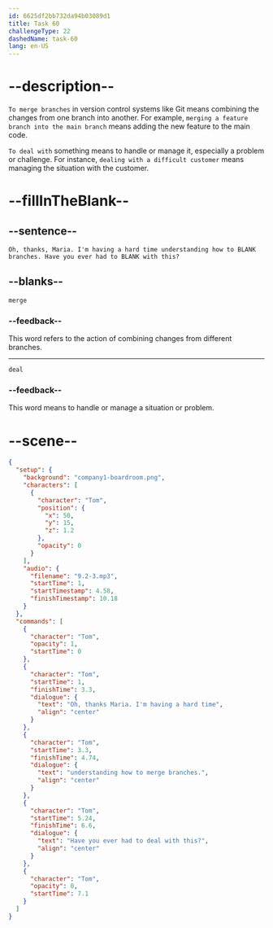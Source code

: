 ```yaml
---
id: 6625df2bb732da94b03089d1
title: Task 60
challengeType: 22
dashedName: task-60
lang: en-US
---
```


<!-- (Audio) Tom: Oh, thanks, Maria. I'm having a hard time understanding how to merge branches. Have you ever had to deal with this? -->

# --description--

`To merge branches` in version control systems like Git means combining the changes from one branch into another. For example, `merging a feature branch into the main branch` means adding the new feature to the main code.

`To deal with` something means to handle or manage it, especially a problem or challenge. For instance, `dealing with a difficult customer` means managing the situation with the customer.

# --fillInTheBlank--

## --sentence--

`Oh, thanks, Maria. I'm having a hard time understanding how to BLANK branches. Have you ever had to BLANK with this?`

## --blanks--

`merge`

### --feedback--

This word refers to the action of combining changes from different branches.

---

`deal`

### --feedback--

This word means to handle or manage a situation or problem.

# --scene--

```json
{
  "setup": {
    "background": "company1-boardroom.png",
    "characters": [
      {
        "character": "Tom",
        "position": {
          "x": 50,
          "y": 15,
          "z": 1.2
        },
        "opacity": 0
      }
    ],
    "audio": {
      "filename": "9.2-3.mp3",
      "startTime": 1,
      "startTimestamp": 4.58,
      "finishTimestamp": 10.18
    }
  },
  "commands": [
    {
      "character": "Tom",
      "opacity": 1,
      "startTime": 0
    },
    {
      "character": "Tom",
      "startTime": 1,
      "finishTime": 3.3,
      "dialogue": {
        "text": "Oh, thanks Maria. I'm having a hard time",
        "align": "center"
      }
    },
    {
      "character": "Tom",
      "startTime": 3.3,
      "finishTime": 4.74,
      "dialogue": {
        "text": "understanding how to merge branches.",
        "align": "center"
      }
    },
    {
      "character": "Tom",
      "startTime": 5.24,
      "finishTime": 6.6,
      "dialogue": {
        "text": "Have you ever had to deal with this?",
        "align": "center"
      }
    },
    {
      "character": "Tom",
      "opacity": 0,
      "startTime": 7.1
    }
  ]
}
```
